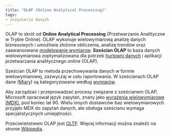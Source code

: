 ```yaml
---
title: "OLAP (Online Analytical Processing)"
tags:
- inżynieria danych
---
```


OLAP to skrót od **Online Analytical Processing** (Przetwarzanie Analityczne w Trybie Online). OLAP wykonuje wielowymiarową analizę danych biznesowych i umożliwia złożone obliczenia, analizę trendów oraz zaawansowane [modelowanie wymiarow](notes/modelowanie%20wymiarow.md). **Sześcian OLAP** to baza danych wielowymiarowa zoptymalizowana dla potrzeb [hurtowni danych](notes/data%20warehouse.md) i aplikacji przetwarzania analitycznego online (OLAP).

Sześcian OLAP to metoda przechowywania danych w formie wielowymiarowej, zazwyczaj w celu raportowania. W sześcianach OLAP dane ([Miary](notes/miara.md)) są kategoryzowane według [wymiarów](notes/wymiary.md).

Aby zarządzać i przeprowadzać procesy związane z sześcianem OLAP, Microsoft opracował język zapytań, znany jako [wyrażenia wielowymiarowe (MDX)](https://learn.microsoft.com/en-us/analysis-services/multidimensional-models/mdx/), pod koniec lat 90. Wielu innych dostawców baz wielowymiarowych przyjęło MDX do zapytań danych, ale obsługa sześcianu wymaga specjalistycznych umiejętności.

Przeciwieństwem OLAP jest [OLTP](notes/oltp.md). Więcej informacji można znaleźć na stronie [Wikipedia](https://pl.wikipedia.org/wiki/OLAP).

